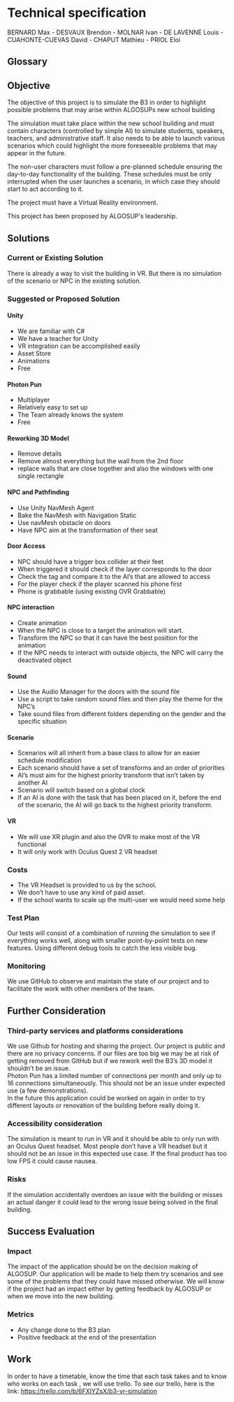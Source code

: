# Technical specification

BERNARD Max - DESVAUX Brendon - MOLNAR Ivan - DE LAVENNE Louis - CUAHONTE-CUEVAS David - CHAPUT Mathieu - PRIOL Eloi

## Glossary

## Objective
The objective of this project is to simulate the B3 in order to highlight possible problems that may arise within ALGOSUPs new school building

The simulation must take place within the new school building and must contain characters (controlled by simple AI) to simulate students, speakers, teachers, and administrative staff. It also needs to be able to launch various scenarios which could highlight the more foreseeable problems that may appear in the future.

The non-user characters must follow a pre-planned schedule ensuring the day-to-day functionality of the building. These schedules must be only interrupted when the user launches a scenario, in which case they should start to act according to it.

The project must have a Virtual Reality environment.

This project has been proposed by ALGOSUP's leadership.

## Solutions
### Current or Existing Solution
There is already a way to visit the building in VR. But there is no simulation of the scenario or NPC in the existing solution.

### Suggested or Proposed Solution
#### Unity
- We are familiar with C#
- We have a teacher for Unity
- VR integration can be accomplished easily
- Asset Store
- Animations
- Free

#### Photon Pun
- Multiplayer
- Relatively easy to set up
- The Team already knows the system
- Free

#### Reworking 3D Model
- Remove details
- Remove almost everything but the wall from the 2nd floor
- replace walls that are close together and also the windows with one single rectangle

#### NPC and Pathfinding
- Use Unity NavMesh Agent
- Bake the NavMesh with Navigation Static
- Use navMesh obstacle on doors
- Have NPC aim at the transformation of their seat

#### Door Access
- NPC should have a trigger box collider at their feet
- When triggered it should check if the layer corresponds to the door
- Check the tag and compare it to the AI’s that are allowed to access 
- For the player check if the player scanned his phone first
- Phone is grabbable (using existing OVR Grabbable)

#### NPC interaction
- Create animation
- When the NPC is close to a target the animation will start.
- Transform the NPC so that it can have the best position for the animation
- If the NPC needs to interact with outside objects,  the NPC will carry the deactivated object

#### Sound
- Use the Audio Manager for the doors with the sound file
- Use a script to take random sound files and then play the theme for the NPC’s
- Take sound files from different folders depending on the gender and the specific situation

#### Scenario
- Scenarios will all inherit from a base class to allow for an easier schedule modification
- Each scenario should have a set of transforms and an order of priorities
- AI’s must aim for the highest priority transform that isn’t taken by another AI
- Scenario will switch based on a global clock
- If an AI is done with the task that has been placed on it,  before the end of the scenario, the AI will go back to the highest priority transform.

#### VR
- We will use XR plugin and also the OVR to make most of the VR functional
- It will only work with Oculus Quest 2 VR headset

### Costs
- The VR Headset is provided to us by the school.
- We don’t have to use any kind of paid asset.
- If the school wants to scale up the multi-user we would need some help 

### Test Plan
Our tests will consist of a combination of running the simulation to see if everything works well, along with smaller point-by-point tests on new features. Using different debug tools to catch the less visible bug.

### Monitoring
We use GitHub to observe and maintain the state of our project and to facilitate the work with other members of the team. 

## Further Consideration

### Third-party services and platforms considerations
We use Github for hosting and sharing the project. Our project is public and there are no privacy concerns. If our files are too big we may be at risk of getting removed from GitHub but if we rework well the B3’s 3D model it shouldn’t be an issue. <br>
Photon Pun has a limited number of connections per month and only up to 16 connections simultaneously. This should not be an issue under expected use (a few demonstrations).<br>
In the future this application could be worked on again in order to try different layouts or renovation of the building before really doing it.

### Accessibility consideration
The simulation is meant to run in VR and it should be able to only run with an Oculus Quest headset. Most people don’t have a VR headset but it should not be an issue in this expected use case. If the final product has too low FPS it could cause nausea.

### Risks
If the simulation accidentally overdoes an issue with the building or misses an actual danger it could lead to the wrong issue being solved in the final building.

## Success Evaluation
### Impact
The impact of the application should be on the decision making of ALGOSUP. Our application will be made to help them try scenarios and see some of the problems that they could have missed otherwise.
We will know if the project had an impact either by getting feedback by ALGOSUP or when we move into the new building.

### Metrics
- Any change done to the B3 plan
- Positive feedback at the end of the presentation

## Work
In order to have a timetable, know the time that each task takes and to know who works on each task , we will use trello.
To see our trello, here is the link: 
https://trello.com/b/6FXIYZsX/b3-vr-simulation
